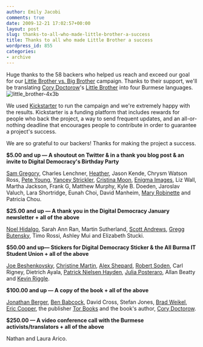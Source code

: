 ```yaml
---
author: Emily Jacobi
comments: true
date: 2009-12-21 17:02:57+00:00
layout: post
slug: thanks-to-all-who-made-little-brother-a-success
title: Thanks to all who made Little Brother a success
wordpress_id: 855
categories:
- archive
---
```


Huge thanks to the 58 backers who helped us reach and exceed our goal for our [Little Brother vs. Big Brother](http://www.kickstarter.com/projects/1033999452/little-brother-vs-big-brother/) campaign. Thanks to their support, we'll be translating [Cory Doctorow](http://craphound.com/bio.php)'s [Little Brother](http://craphound.com/littlebrother/about/) into four Burmese languages.![little_brother-4x3b](https://s3.amazonaws.com/digidem-www/wp-content/uploads/2009/11/little_brother-4x3b2-300x225.png)

We used [Kickstarter](http://www.kickstarter.com/) to run the campaign and we're extremely happy with the results. Kickstarter is a funding platform that includes rewards for people who back the project, a way to send frequent updates, and an all-or-nothing deadline that encourages people to contribute in order to guarantee a project's success.

We are so grateful to our backers! Thanks for making the project a success.

**$5.00 and up — A shoutout on Twitter & in a thank you blog post & an invite to Digital Democracy's Birthday Party**

[Sam Gregory](http://twitter.com/samgregory), Charles Lenchner, [Heather](http://twitter.com/heathergracious), Jason Kende, Chrysm Watson Ross, [Pete Young](http://peteyoung.livejournal.com/), [Yancey Strickler](http://twitter.com/ystrickler), [Cristina Moon](http://cristinamoon.com/wordpress/), [Enigma Images](http://www.enigmaimages.net), Liz Wall, Martha Jackson, Frank G, Matthew Murphy, Kyle B. Doeden, Jaroslav Valuch, Lara Shortridge, Eunah Choi, David Manheim, [Mary Robinette](http://www.maryrobinettekowal.com/) and Patricia Chou.

**$25.00 and up — A thank you in the Digital Democracy January newsletter + all of the above**

[Noel Hidalgo](http://blog.noneck.org/), Sarah Ann Ran, Martin Sutherland, [Scott Andrews](http://www.eclectica.info/), [Gregg Butensky](http://madnomad.com/), Timo Rossi, Ashley Mui and Elizabeth Stucki.

**$50.00 and up— Stickers for Digital Democracy Sticker & the All Burma IT Student Union + all of the above**

[Joe Beshenkovsky](http://www.shablabs.com/), [Christine Martin](http://twitter.com/chrissiy), [Alex Shepard](http://twitter.com/alexshepard), [Robert Soden](http://developmentseed.org/team/robert-soden), Carl Rigney, Dietrich Ayala, [Patrick Nielsen Hayden](http://nielsenhayden.com/), [Julia Posteraro](http://twitter.com/juliaposteraro), Allan Beatty and [Kevin Riggle](http://free-dissociation.com/).

**$100.00 and up — A copy of the book + all of the above**

[Jonathan Berger](http://jonathanpberger.com/), [Ben Babcock](http://tachyondecay.net/), David Cross, Stefan Jones, [Brad Weikel](http://bradweikel.com/), [Eric Cooper](http://twitter.com/ecooper), the publisher [Tor Books](http://www.tor.com/) and the book's author, [Cory Doctorow](http://craphound.com/bio.php).

**$250.00 — A video conference call with the Burmese activists/translators + all of the above**

Nathan and Laura Arico.
